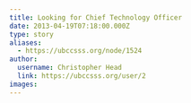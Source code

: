 ```yaml
---
title: Looking for Chief Technology Officer 
date: 2013-04-19T07:18:00.000Z
type: story
aliases:
  - https://ubccsss.org/node/1524
author:
  username: Christopher Head
  link: https://ubccsss.org/user/2
images:
---
```


